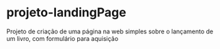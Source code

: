 # projeto-landingPage
Projeto de criação de uma página na web simples sobre o lançamento de um livro, com formulário para aquisição<br>


